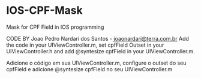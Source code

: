IOS-CPF-Mask
============

Mask for CPF Field in IOS programming

CODE BY Joao Pedro Nardari dos Santos - joaonardari@terra.com.br
Add the code in your UIViewController.m, set cpfField Outset in your UIViewController.h
and add @syntesize cpfField in your UIViewController.m.

Adicione o código em sua UIViewController.m, configure o outset do seu cpfField 
e adicione @syntesize cpfField no seu UIViewController.m
